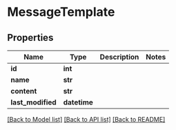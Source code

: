 # MessageTemplate

## Properties
Name | Type | Description | Notes
------------ | ------------- | ------------- | -------------
**id** | **int** |  | 
**name** | **str** |  | 
**content** | **str** |  | 
**last_modified** | **datetime** |  | 

[[Back to Model list]](../README.md#documentation-for-models) [[Back to API list]](../README.md#documentation-for-api-endpoints) [[Back to README]](../README.md)


